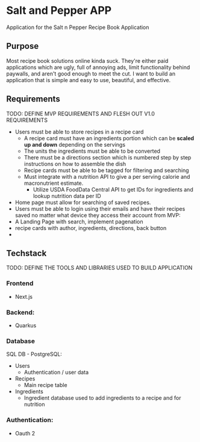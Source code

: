 # Salt and Pepper APP
Application for the Salt n Pepper Recipe Book Application

## Purpose
Most recipe book solutions online kinda suck. They're either paid applications which are ugly, full of annoying ads, limit functionality behind paywalls, and aren't good enough to meet the cut.
I want to build an application that is simple and easy to use, beautiful, and effective.

## Requirements
TODO: DEFINE MVP REQUIREMENTS AND FLESH OUT V1.0 REQUIREMENTS
- Users must be able to store recipes in a recipe card
    - A recipe card must have an ingredients portion which can be **scaled up and down** depending on the servings
    - The units the ingredients must be able to be converted
    - There must be a directions section which is numbered step by step instructions on how to assemble the dish
    - Recipe cards must be able to be tagged for filtering and searching
    - Must integrate with a nutrition API to give a per serving calorie and macronutrient estimate.
        - Utilize USDA FoodData Central API to get IDs for ingredients and lookup nutrition data per ID
- Home page must allow for searching of saved recipes.
- Users must be able to login using their emails and have their recipes saved no matter what device they access their account from
MVP:
- A Landing Page with search, implement pagenation
- recipe cards with author, ingredients, directions, back button
- 

## Techstack
TODO: DEFINE THE TOOLS AND LIBRARIES USED TO BUILD APPLICATION 
### Frontend 
* Next.js
### Backend:
* Quarkus

### Database
SQL DB - PostgreSQL: 
* Users
    * Authentication / user data
* Recipes
    * Main recipe table
* Ingredients
    * Ingredient database used to add ingredients to a recipe and for nutrition
### Authentication:
* Oauth 2

 